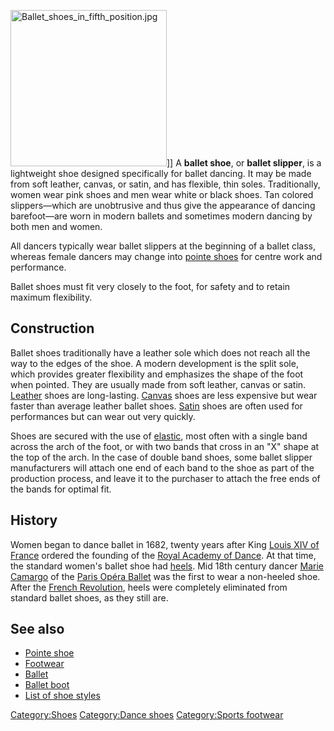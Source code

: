 <img src="Ballet_shoes_in_fifth_position.jpg" title="fig:Ballet_shoes_in_fifth_position.jpg" width="250" alt="Ballet_shoes_in_fifth_position.jpg" />\]\]
A **ballet shoe**, or **ballet slipper**, is a lightweight shoe designed
specifically for ballet dancing. It may be made from soft leather,
canvas, or satin, and has flexible, thin soles. Traditionally, women
wear pink shoes and men wear white or black shoes. Tan colored
slippers—which are unobtrusive and thus give the appearance of dancing
barefoot—are worn in modern ballets and sometimes modern dancing by both
men and women.

All dancers typically wear ballet slippers at the beginning of a ballet
class, whereas female dancers may change into [pointe
shoes](pointe_shoes "wikilink") for centre work and performance.

Ballet shoes must fit very closely to the foot, for safety and to retain
maximum flexibility.

## Construction

Ballet shoes traditionally have a leather sole which does not reach all
the way to the edges of the shoe. A modern development is the split
sole, which provides greater flexibility and emphasizes the shape of the
foot when pointed. They are usually made from soft leather, canvas or
satin. [Leather](Leather "wikilink") shoes are long-lasting.
[Canvas](Canvas "wikilink") shoes are less expensive but wear faster
than average leather ballet shoes. [Satin](Satin "wikilink") shoes are
often used for performances but can wear out very quickly.

Shoes are secured with the use of [elastic](Elastomer "wikilink"), most
often with a single band across the arch of the foot, or with two bands
that cross in an "X" shape at the top of the arch. In the case of double
band shoes, some ballet slipper manufacturers will attach one end of
each band to the shoe as part of the production process, and leave it to
the purchaser to attach the free ends of the bands for optimal fit.

## History

Women began to dance ballet in 1682, twenty years after King [Louis XIV
of France](Louis_XIV_of_France "wikilink") ordered the founding of the
[Royal Academy of
Dance](Paris_Opera#The_Opera_under_Louis_XIV "wikilink"). At that time,
the standard women's ballet shoe had [heels](heel_(shoe) "wikilink").
Mid 18th century dancer [Marie Camargo](Marie_Camargo "wikilink") of the
[Paris Opéra Ballet](Paris_Opéra_Ballet "wikilink") was the first to
wear a non-heeled shoe. After the [French
Revolution](French_Revolution "wikilink"), heels were completely
eliminated from standard ballet shoes, as they still are.

## See also

-   [Pointe shoe](Pointe_shoe "wikilink")
-   [Footwear](Footwear "wikilink")
-   [Ballet](Ballet "wikilink")
-   [Ballet boot](Ballet_boot "wikilink")
-   [List of shoe styles](List_of_shoe_styles "wikilink")

[Category:Shoes](Category:Shoes "wikilink") [Category:Dance
shoes](Category:Dance_shoes "wikilink") [Category:Sports
footwear](Category:Sports_footwear "wikilink")